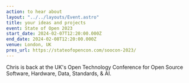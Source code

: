 ```yaml
---
action: to hear about
layout: "../../layouts/Event.astro"
title: your ideas and projects
event: State of Open 2023
start_date: 2024-02-07T12:20:00.000Z
end_date: 2024-02-08T12:20:00.000Z
venue: London, UK
pres_url: https://stateofopencon.com/soocon-2023/
---
```


Chris is back at the UK's Open Technology Conference for Open Source Software, Hardware, Data,  Standards, & AI.